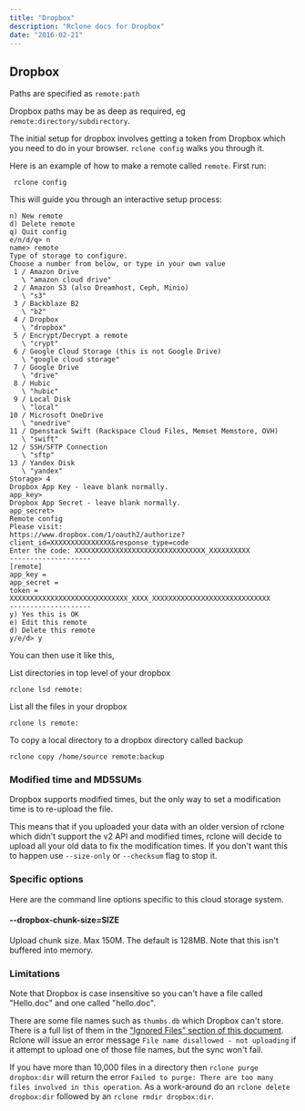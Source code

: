 ```yaml
---
title: "Dropbox"
description: "Rclone docs for Dropbox"
date: "2016-02-21"
---
```


<i class="fa fa-dropbox"></i> Dropbox
---------------------------------

Paths are specified as `remote:path`

Dropbox paths may be as deep as required, eg
`remote:directory/subdirectory`.

The initial setup for dropbox involves getting a token from Dropbox
which you need to do in your browser.  `rclone config` walks you
through it.

Here is an example of how to make a remote called `remote`.  First run:

     rclone config

This will guide you through an interactive setup process:

```
n) New remote
d) Delete remote
q) Quit config
e/n/d/q> n
name> remote
Type of storage to configure.
Choose a number from below, or type in your own value
 1 / Amazon Drive
   \ "amazon cloud drive"
 2 / Amazon S3 (also Dreamhost, Ceph, Minio)
   \ "s3"
 3 / Backblaze B2
   \ "b2"
 4 / Dropbox
   \ "dropbox"
 5 / Encrypt/Decrypt a remote
   \ "crypt"
 6 / Google Cloud Storage (this is not Google Drive)
   \ "google cloud storage"
 7 / Google Drive
   \ "drive"
 8 / Hubic
   \ "hubic"
 9 / Local Disk
   \ "local"
10 / Microsoft OneDrive
   \ "onedrive"
11 / Openstack Swift (Rackspace Cloud Files, Memset Memstore, OVH)
   \ "swift"
12 / SSH/SFTP Connection
   \ "sftp"
13 / Yandex Disk
   \ "yandex"
Storage> 4
Dropbox App Key - leave blank normally.
app_key>
Dropbox App Secret - leave blank normally.
app_secret>
Remote config
Please visit:
https://www.dropbox.com/1/oauth2/authorize?client_id=XXXXXXXXXXXXXXX&response_type=code
Enter the code: XXXXXXXXXXXXXXXXXXXXXXXXXXXXXXXX_XXXXXXXXXX
--------------------
[remote]
app_key =
app_secret =
token = XXXXXXXXXXXXXXXXXXXXXXXXXXXXX_XXXX_XXXXXXXXXXXXXXXXXXXXXXXXXXXXX
--------------------
y) Yes this is OK
e) Edit this remote
d) Delete this remote
y/e/d> y
```

You can then use it like this,

List directories in top level of your dropbox

    rclone lsd remote:

List all the files in your dropbox

    rclone ls remote:

To copy a local directory to a dropbox directory called backup

    rclone copy /home/source remote:backup

### Modified time and MD5SUMs ###

Dropbox supports modified times, but the only way to set a
modification time is to re-upload the file.

This means that if you uploaded your data with an older version of
rclone which didn't support the v2 API and modified times, rclone will
decide to upload all your old data to fix the modification times.  If
you don't want this to happen use `--size-only` or `--checksum` flag
to stop it.

### Specific options ###

Here are the command line options specific to this cloud storage
system.

#### --dropbox-chunk-size=SIZE ####

Upload chunk size. Max 150M. The default is 128MB.  Note that this
isn't buffered into memory.

### Limitations ###

Note that Dropbox is case insensitive so you can't have a file called
"Hello.doc" and one called "hello.doc".

There are some file names such as `thumbs.db` which Dropbox can't
store.  There is a full list of them in the ["Ignored Files" section
of this document](https://www.dropbox.com/en/help/145).  Rclone will
issue an error message `File name disallowed - not uploading` if it
attempt to upload one of those file names, but the sync won't fail.

If you have more than 10,000 files in a directory then `rclone purge
dropbox:dir` will return the error `Failed to purge: There are too
many files involved in this operation`.  As a work-around do an
`rclone delete dropbox:dir` followed by an `rclone rmdir dropbox:dir`.
